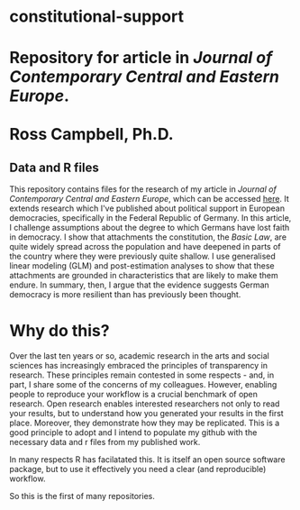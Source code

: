 # constitutional-support

# Repository for article in *Journal of Contemporary Central and Eastern Europe*. <br/> <br/> Ross Campbell, Ph.D. 

## Data and R files ##

This repository contains files for the research of my article in *Journal of Contemporary Central and Eastern Europe*, which can be accessed [here](https://www.tandfonline.com/eprint/8BWNMYNC8AYX6RFASES9/full?target=10.1080/25739638.2020.1833562). It extends research which I've published about political support in European democracies, specifically in the Federal Republic of Germany. In this article, I challenge assumptions about the degree to which Germans have lost faith in democracy. I show that attachments the constitution, the *Basic Law*, are quite widely spread across the population and have deepened in parts of the country where they were previously quite shallow. I use generalised linear modeling (GLM) and post-estimation analyses to show that these attachments are grounded in characteristics that are likely to make them endure. In summary, then, I argue that the evidence suggests German democracy is more resilient than has previously been thought. 

# Why do this? #

Over the last ten years or so, academic research in the arts and social sciences has increasingly embraced the principles of transparency in research. These principles remain contested in some respects - and, in part, I share some of the concerns of my colleagues. However, enabling people to reproduce your workflow is a crucial benchmark of open research. Open research enables interested researchers not only to read your results, but to understand how you generated your results in the first place. Moreover, they demonstrate how they may be replicated. This is a good principle to adopt and I intend to populate my github with the necessary data and r files from my published work.

In many respects R has facilatated this. It is itself an open source software package, but to use it effectively you need a clear (and reproducible) workflow.

So this is the first of many repositories. 



